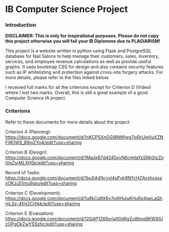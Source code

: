 # IB Computer Science Project
### Introduction

**DISCLAIMER: This is only for inspirational purposes. Please do not copy this project otherwise you will fail your IB Diplomme due to PLAGIARISM!**

This project is a website written in python using Flask and PostgreSQL database for Nail Salons to help manage their customers, sales, inventory, services, and employee revenue calculations as well as provide useful graphs. It uses bootstrap CSS for design and also contains security features such as IP whitelisting and protection against cross-site forgery attacks. For more details, please refer to the files linked below.

I received full marks for all the criterions except for Criterion D (Video) where I lost two marks. Overall, this is still a great example of a good Computer Science IA project.

### Criterions

Refer to these documents for more details about the project:


Criterion A (Planning): https://docs.google.com/document/d/1nKCPSXnGGI8NNfwg7ixRrUjeVuXZNFj9OW5_89mZYo4/edit?usp=sharing

Criterion B (Design): https://docs.google.com/document/d/1MazkB7d4245vvNtlcjmIaYsSRkGtzZoiVqZsrMLXH5k/edit?usp=sharing

Record of Tasks: https://docs.google.com/document/d/1buS4d1kryxl4sPvk9NYcHZAyzhcaxsxOKzu51mu9gjo/edit?usp=sharing

Criterion C (Development): https://docs.google.com/document/d/1u8kCq9XRv7oi9HuIuKHuRx4geLaQhmLSz-4fm2Crhkk/edit?usp=sharing

Criterion E (Evaluation): https://docs.google.com/document/d/12Q4P1Z68xrla1l0d6gZuWmq9KWXIUzOPgOkZwYSSzhc/edit?usp=sharing
